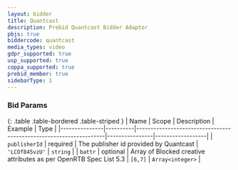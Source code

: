 ```yaml
---
layout: bidder
title: Quantcast
description: Prebid Quantcast Bidder Adaptor
pbjs: true
biddercode: quantcast
media_types: video
gdpr_supported: true
usp_supported: true
coppa_supported: true
prebid_member: true
sidebarType: 1
---
```


### Bid Params

{: .table .table-bordered .table-striped }
| Name          | Scope    | Description                                                       | Example        | Type             |
|---------------|----------|-------------------------------------------------------------------|----------------|------------------|
| `publisherId` | required | The publisher id provided by Quantcast                            | `'LCOf845vzU'` | `string`         |
| `battr`       | optional | Array of Blocked creative attributes as per OpenRTB Spec List 5.3 | `[6,7]`        | `Array<integer>` |
